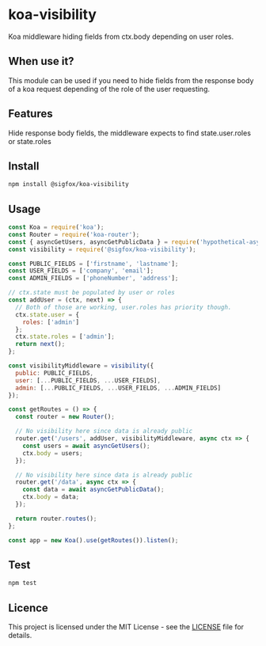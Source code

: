 # koa-visibility

Koa middleware hiding fields from ctx.body depending on user roles.

## When use it?

This module can be used if you need to hide fields from the response body of a koa request depending of the role of the user requesting.

## Features

Hide response body fields, the middleware expects to find state.user.roles or state.roles

## Install

```bash
npm install @sigfox/koa-visibility
```

## Usage

```javascript
const Koa = require('koa');
const Router = require('koa-router');
const { asyncGetUsers, asyncGetPublicData } = require('hypothetical-async-getters');
const visibility = require('@sigfox/koa-visibility');

const PUBLIC_FIELDS = ['firstname', 'lastname'];
const USER_FIELDS = ['company', 'email'];
const ADMIN_FIELDS = ['phoneNumber', 'address'];

// ctx.state must be populated by user or roles
const addUser = (ctx, next) => {
  // Both of those are working, user.roles has priority though.
  ctx.state.user = {
    roles: ['admin']
  };
  ctx.state.roles = ['admin'];
  return next();
};

const visibilityMiddleware = visibility({
  public: PUBLIC_FIELDS,
  user: [...PUBLIC_FIELDS, ...USER_FIELDS],
  admin: [...PUBLIC_FIELDS, ...USER_FIELDS, ...ADMIN_FIELDS]
});

const getRoutes = () => {
  const router = new Router();

  // No visibility here since data is already public
  router.get('/users', addUser, visibilityMiddleware, async ctx => {
    const users = await asyncGetUsers();
    ctx.body = users;
  });

  // No visibility here since data is already public
  router.get('/data', async ctx => {
    const data = await asyncGetPublicData();
    ctx.body = data;
  });

  return router.routes();
};

const app = new Koa().use(getRoutes()).listen();
```

## Test

```bash
npm test
```

## Licence

This project is licensed under the MIT License - see the [LICENSE](https://gitlab.partners.sigfox.com/sigfox/flive-app/blob/master/LICENSE) file for details.
